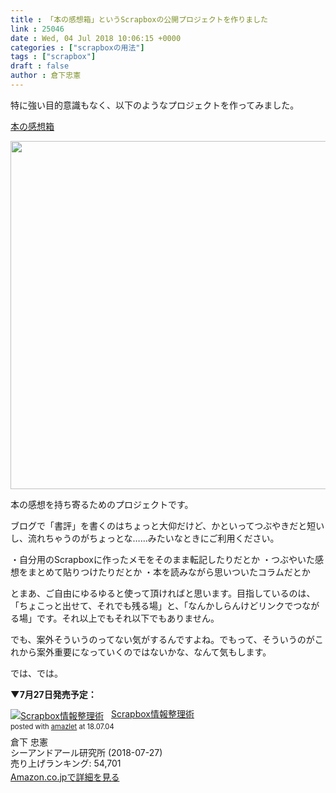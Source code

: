 ```yaml
---
title : 「本の感想箱」というScrapboxの公開プロジェクトを作りました
link : 25046
date : Wed, 04 Jul 2018 10:06:15 +0000
categories : ["scrapboxの用法"]
tags : ["scrapbox"]
draft : false
author : 倉下忠憲
---
```


特に強い目的意識もなく、以下のようなプロジェクトを作ってみました。

<a href="https://scrapbox.io/bookthoughtsgather/">本の感想箱</a>

<a href="https://rashita.net/blog/?attachment_id=25047" rel="attachment wp-att-25047"><img src="https://rashita.net/blog/wp-content/uploads/2018/07/screenshot-1.png" alt="" width="1225" height="557" class="alignnone size-full wp-image-25047" /></a>

本の感想を持ち寄るためのプロジェクトです。

ブログで「書評」を書くのはちょっと大仰だけど、かといってつぶやきだと短いし、流れちゃうのがちょっとな……みたいなときにご利用ください。

・自分用のScrapboxに作ったメモをそのまま転記したりだとか
・つぶやいた感想をまとめて貼りつけたりだとか
・本を読みながら思いついたコラムだとか

とまあ、ご自由にゆるゆると使って頂ければと思います。目指しているのは、「ちょこっと出せて、それでも残る場」と、「なんかしらんけどリンクでつながる場」です。それ以上でもそれ以下でもありません。

でも、案外そういうのってない気がするんですよね。でもって、そういうのがこれから案外重要になっていくのではないかな、なんて気もします。

では、では。

<strong>▼7月27日発売予定：</strong>

<div class="amazlet-box" style="margin-bottom:0px;"><div class="amazlet-image" style="float:left;margin:0px 12px 1px 0px;"><a href="http://www.amazon.co.jp/exec/obidos/ASIN/4863542526/rashita1000-22/ref=nosim/" name="amazletlink" target="_blank"><img src="https://images-fe.ssl-images-amazon.com/images/I/51L7tTg9PML._SL160_.jpg" alt="Scrapbox情報整理術" style="border: none;" /></a></div><div class="amazlet-info" style="line-height:120%; margin-bottom: 10px"><div class="amazlet-name" style="margin-bottom:10px;line-height:120%"><a href="http://www.amazon.co.jp/exec/obidos/ASIN/4863542526/rashita1000-22/ref=nosim/" name="amazletlink" target="_blank">Scrapbox情報整理術</a><div class="amazlet-powered-date" style="font-size:80%;margin-top:5px;line-height:120%">posted with <a href="http://www.amazlet.com/" title="amazlet" target="_blank">amazlet</a> at 18.07.04</div></div><div class="amazlet-detail">倉下 忠憲 <br />シーアンドアール研究所 (2018-07-27)<br />売り上げランキング: 54,701<br /></div><div class="amazlet-sub-info" style="float: left;"><div class="amazlet-link" style="margin-top: 5px"><a href="http://www.amazon.co.jp/exec/obidos/ASIN/4863542526/rashita1000-22/ref=nosim/" name="amazletlink" target="_blank">Amazon.co.jpで詳細を見る</a></div></div></div><div class="amazlet-footer" style="clear: left"></div></div>
